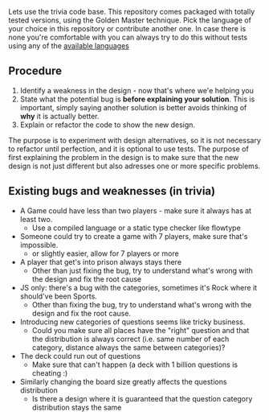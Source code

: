 Lets use the trivia code base. This repository comes packaged with
totally tested versions, using the Golden Master technique. Pick the language of your choice in 
this repository or contribute another one. In case there is none
you're comfortable with you can always try to do this without tests
using any of the [available languages](https://github.com/caradojo/trivia)

## Procedure
1. Identify a weakness in the design - now that's where we'e helping you
2. State what the potential bug is **before explaining your solution**. This is important, simply saying another 
solution is better avoids thinking of **why** it is actually better.
3. Explain or refactor the code to show the new design.

The purpose is to experiment with design alternatives, so it is not necessary to refactor until perfection, and it is optional to use tests.
The purpose of first explaining the problem in the design is to make sure that the new design is not just different but also adresses one or more specific problems.

## Existing bugs and weaknesses (in trivia)

* A Game could have less than two players - make sure it always has at least two.
  * Use a compiled language or a static type checker like flowtype
* Someone could try to create a game with 7 players, make sure that's impossible.
  * or slightly easier, allow for 7 players or more
* A player that get's into prison always stays there
  * Other than just fixing the bug, try to understand what's wrong with the design and fix the root cause 
* JS only: there's a bug with the categories, sometimes it's Rock where it should've been Sports. 
	* Other than fixing the bug, try to understand what's wrong with the design and fix the root cause.
* Introducing new categories of questions seems like tricky business.
  * Could you make sure all places have the "right" question and that the distribution 
  is always correct (i.e. same number of each category, distance always the same between categories)?
* The deck could run out of questions
  * Make sure that can't happen (a deck with 1 billion questions is cheating :)
* Similarly changing the board size greatly affects the questions distribution
  * Is there a design where it is guaranteed that the question category distribution stays the same
